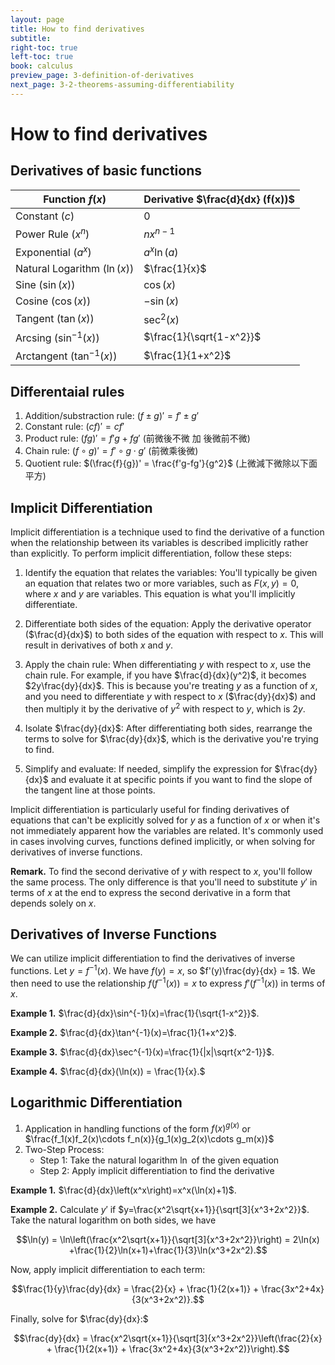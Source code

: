 ```yaml
---
layout: page
title: How to find derivatives
subtitle: 
right-toc: true
left-toc: true
book: calculus
preview_page: 3-definition-of-derivatives
next_page: 3-2-theorems-assuming-differentiability
---
```


# How to find derivatives

## Derivatives of basic functions

| Function $f(x)$          | Derivative $\frac{d}{dx} (f(x))$       |
|--------------------------|----------------------------------------|
| Constant ($c$)           | $0$                                    |
| Power Rule ($x^n$)       | $nx^{n-1}$                             |
| Exponential ($a^x$)     | $a^x\ln(a)$                             |
| Natural Logarithm ($\ln(x)$) | $\frac{1}{x}$                      |
| Sine ($\sin(x)$)         | $\cos(x)$                              |
| Cosine ($\cos(x)$)       | $-\sin(x)$                             |
| Tangent ($\tan(x)$)      | $\sec^2(x)$                            |
| Arcsing ($\sin^{-1}(x)$) | $\frac{1}{\sqrt{1-x^2}}$               |
| Arctangent ($\tan^{-1}(x)$) | $\frac{1}{1+x^2}$                   |

## Differentaial rules

1. Addition/substraction rule: $(f\pm g)' = f' \pm g'$
2. Constant rule: $(cf)' = cf'$
3. Product rule: $(fg)'=f'g+fg'$ (前微後不微 加 後微前不微)
4. Chain rule: $(f\circ g)' = f'\circ g\cdot g'$ (前微乘後微)
5. Quotient rule: $(\frac{f}{g})' = \frac{f'g-fg'}{g^2}$ (上微減下微除以下面平方)


## Implicit Differentiation

Implicit differentiation is a technique used to find the derivative of a function when the relationship between its variables is described implicitly rather than explicitly. To perform implicit differentiation, follow these steps:

1. Identify the equation that relates the variables: You'll typically be given an equation that relates two or more variables, such as $F(x, y) = 0$, where $x$ and $y$ are variables. This equation is what you'll implicitly differentiate.

2. Differentiate both sides of the equation: Apply the derivative operator ($\frac{d}{dx}$) to both sides of the equation with respect to $x$. This will result in derivatives of both $x$ and $y$.

3. Apply the chain rule: When differentiating $y$ with respect to $x$, use the chain rule. For example, if you have $\frac{d}{dx}(y^2)$, it becomes $2y\frac{dy}{dx}$. This is because you're treating $y$ as a function of $x$, and you need to differentiate $y$ with respect to $x$ ($\frac{dy}{dx}$) and then multiply it by the derivative of $y^2$ with respect to $y$, which is $2y$.

4. Isolate $\frac{dy}{dx}$: After differentiating both sides, rearrange the terms to solve for $\frac{dy}{dx}$, which is the derivative you're trying to find.

5. Simplify and evaluate: If needed, simplify the expression for $\frac{dy}{dx}$ and evaluate it at specific points if you want to find the slope of the tangent line at those points.

Implicit differentiation is particularly useful for finding derivatives of equations that can't be explicitly solved for $y$ as a function of $x$ or when it's not immediately apparent how the variables are related. It's commonly used in cases involving curves, functions defined implicitly, or when solving for derivatives of inverse functions.

**Remark.** To find the second derivative of $y$ with respect to $x$, you'll follow the same process. The only difference is that you'll need to substitute $y'$ in terms of $x$ at the end to express the second derivative in a form that depends solely on $x$.

## Derivatives of Inverse Functions

We can utilize implicit differentiation to find the derivatives of inverse functions. Let $y=f^{-1}(x)$. We have $f(y)=x$, so $f'(y)\frac{dy}{dx} = 1$. We then need to use the relationship $f(f^{-1}(x))=x$ to express $f'(f^{-1}(x))$ in terms of $x$.

**Example 1.** $\frac{d}{dx}\sin^{-1}(x)=\frac{1}{\sqrt{1-x^2}}$.

**Example 2.** $\frac{d}{dx}\tan^{-1}(x)=\frac{1}{1+x^2}$.

**Example 3.** $\frac{d}{dx}\sec^{-1}(x)=\frac{1}{|x|\sqrt{x^2-1}}$.

**Example 4.** $\frac{d}{dx}(\ln(x)) = \frac{1}{x}.$

## Logarithmic Differentiation

1. Application in handling functions of the form $f(x)^{g(x)}$ or $\frac{f_1(x)f_2(x)\cdots f_n(x)}{g_1(x)g_2(x)\cdots g_m(x)}$
2. Two-Step Process:
    * Step 1: Take the natural logarithm $\ln$ of the given equation
    * Step 2: Apply implicit differentiation to find the derivative

**Example 1.** $\frac{d}{dx}\left(x^x\right)=x^x(\ln(x)+1)$.

**Example 2.** Calculate $y'$ if $y=\frac{x^2\sqrt{x+1}}{\sqrt[3]{x^3+2x^2}}$. Take the natural logarithm on both sides, we have 

$$\ln(y) = \ln\left(\frac{x^2\sqrt{x+1}}{\sqrt[3]{x^3+2x^2}}\right) = 2\ln(x) +\frac{1}{2}\ln(x+1)+\frac{1}{3}\ln(x^3+2x^2).$$

Now, apply implicit differentiation to each term:

$$\frac{1}{y}\frac{dy}{dx} = \frac{2}{x} + \frac{1}{2(x+1)} + \frac{3x^2+4x}{3(x^3+2x^2)}.$$

Finally, solve for $\frac{dy}{dx}:$

$$\frac{dy}{dx} = \frac{x^2\sqrt{x+1}}{\sqrt[3]{x^3+2x^2}}\left(\frac{2}{x} + \frac{1}{2(x+1)} + \frac{3x^2+4x}{3(x^3+2x^2)}\right).$$